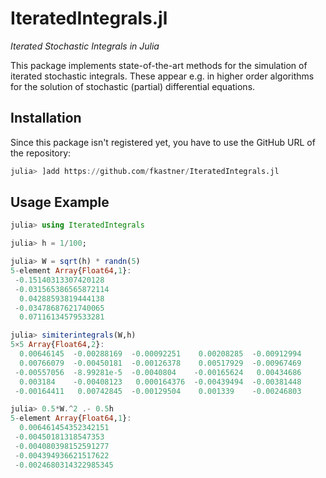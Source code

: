 # IteratedIntegrals.jl
*Iterated Stochastic Integrals in Julia*

This package implements state-of-the-art methods for the simulation of iterated stochastic integrals.
These appear e.g. in higher order algorithms for the solution of stochastic (partial) differential equations.

## Installation

Since this package isn't registered yet, you have to use the GitHub URL of the repository:
```julia
julia> ]add https://github.com/fkastner/IteratedIntegrals.jl
```

## Usage Example

```julia
julia> using IteratedIntegrals

julia> h = 1/100;

julia> W = sqrt(h) * randn(5)
5-element Array{Float64,1}:
 -0.15140313307420128
 -0.031565386565872114
  0.04288593819444138
 -0.03478687621740065
  0.07116134579533281

julia> simiterintegrals(W,h)
5×5 Array{Float64,2}:
  0.00646145  -0.00288169  -0.00092251    0.00208285  -0.00912994
  0.00766079  -0.00450181  -0.00126378    0.00517929  -0.00967469
 -0.00557056  -8.99281e-5  -0.0040804    -0.00165624   0.00434686
  0.003184    -0.00408123   0.000164376  -0.00439494  -0.00381448
 -0.00164411   0.00742845  -0.00129504    0.001339    -0.00246803

julia> 0.5*W.^2 .- 0.5h
5-element Array{Float64,1}:
  0.006461454352342151
 -0.00450181318547353
 -0.004080398152591277
 -0.004394936621517622
 -0.0024680314322985345
```
